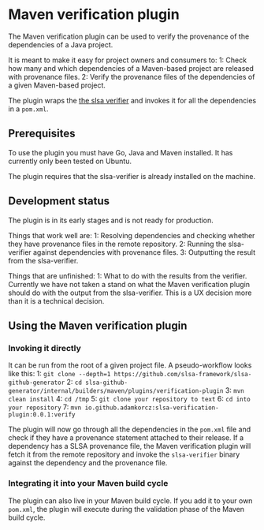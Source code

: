 # Maven verification plugin

The Maven verification plugin can be used to verify the provenance of the dependencies of a Java project.

It is meant to make it easy for project owners and consumers to:
1: Check how many and which dependencies of a Maven-based project are released with provenance files.
2: Verify the provenance files of the dependencies of a given Maven-based project.

The plugin wraps the [the slsa verifier](https://github.com/slsa-framework/slsa-verifier) and invokes it for all the dependencies in a `pom.xml`.

## Prerequisites

To use the plugin you must have Go, Java and Maven installed. It has currently only been tested on Ubuntu.

The plugin requires that the slsa-verifier is already installed on the machine.

## Development status

The plugin is in its early stages and is not ready for production.

Things that work well are:
1: Resolving dependencies and checking whether they have provenance files in the remote repository.
2: Running the slsa-verifier against dependencies with provenance files.
3: Outputting the result from the slsa-verifier.

Things that are unfinished:
1: What to do with the results from the verifier. Currently we have not taken a stand on what the Maven verification plugin should do with the output from the slsa-verifier. This is a UX decision more than it is a technical decision.

## Using the Maven verification plugin

### Invoking it directly

It can be run from the root of a given project file.
A pseudo-workflow looks like this:
  1: `git clone --depth=1 https://github.com/slsa-framework/slsa-github-generator`
  2: `cd slsa-github-generator/internal/builders/maven/plugins/verification-plugin`
  3: `mvn clean install`
  4: `cd /tmp`
  5: `git clone your repository to text`
  6: `cd into your repository`
  7: `mvn io.github.adamkorcz:slsa-verification-plugin:0.0.1:verify`

The plugin will now go through all the dependencies in the `pom.xml` file and check if they have a provenance statement attached to their release. If a dependency has a SLSA provenance file, the Maven verification plugin will fetch it from the remote repository and invoke the `slsa-verifier` binary against the dependency and the provenance file.

### Integrating it into your Maven build cycle

The plugin can also live in your Maven build cycle. If you add it to your own `pom.xml`, the plugin will execute during the validation phase of the Maven build cycle.

